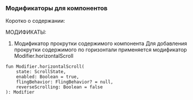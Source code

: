 ### Модификаторы для компонентов
Коротко о содержании:



МОДИФИКАТЫ:

1. Модификатор прокрутки содержимого компонента
Для добавления прокрутки содержимого по горизонтали применяется модификатор Modifier.horizontalScroll
```
fun Modifier.horizontalScroll(
    state: ScrollState,
    enabled: Boolean = true,
    flingBehavior: FlingBehavior? = null,
    reverseScrolling: Boolean = false
): Modifier
```
